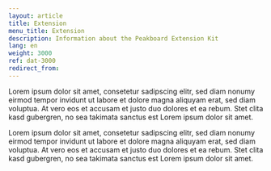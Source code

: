 ```yaml
---
layout: article
title: Extension
menu_title: Extension
description: Information about the Peakboard Extension Kit
lang: en
weight: 3000
ref: dat-3000
redirect_from:
---
```


Lorem ipsum dolor sit amet, consetetur sadipscing elitr, sed diam nonumy eirmod tempor invidunt ut labore et dolore magna aliquyam erat, sed diam voluptua. 
At vero eos et accusam et justo duo dolores et ea rebum. 
Stet clita kasd gubergren, no sea takimata sanctus est Lorem ipsum dolor sit amet. 

Lorem ipsum dolor sit amet, consetetur sadipscing elitr, sed diam nonumy eirmod tempor invidunt ut labore et dolore magna aliquyam erat, sed diam voluptua. 
At vero eos et accusam et justo duo dolores et ea rebum. Stet clita kasd gubergren, no sea takimata sanctus est Lorem ipsum dolor sit amet.